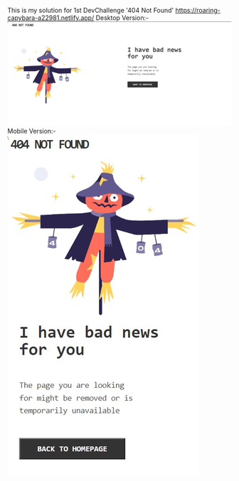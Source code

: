 This is my solution for 1st DevChallenge '404 Not Found'
https://roaring-capybara-a22981.netlify.app/
Desktop Version:-
![alt text](https://github.com/thecurious1-sudo/DevChallenges-responsive/blob/main/1_404/screenshots/laptop.jpg?raw=true)Mobile Version:-
![alt text](https://github.com/thecurious1-sudo/DevChallenges-responsive/blob/main/1_404/screenshots/mobile.jpg?raw=true)